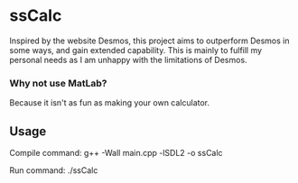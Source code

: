 # ssCalc
Inspired by the website Desmos, this project aims to outperform Desmos in some ways, and gain extended capability. This is mainly to fulfill my personal needs as I am unhappy with the limitations of Desmos. 

### Why not use MatLab?
Because it isn't as fun as making your own calculator.

## Usage
Compile command:
g++ -Wall main.cpp -lSDL2 -o ssCalc

Run command:
./ssCalc